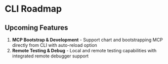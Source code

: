 # CLI Roadmap

## Upcoming Features

1. **MCP Bootstrap & Development** - Support chart and bootstrapping MCP directly from CLI with auto-reload option
2. **Remote Testing & Debug** - Local and remote testing capabilities with integrated remote debugger support
